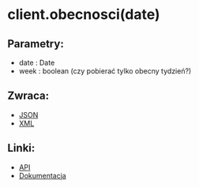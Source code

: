 # client.obecnosci(date)

## Parametry:
- date : Date
- week : boolean (czy pobierać tylko obecny tydzień?)

## Zwraca:
- [JSON](json/obecnosci.json)
- [XML](xml/obecnosci.xml)

## Linki:
- [API](https://iuczniowie.pe.szczecin.pl/mod_panelRodzica/obecnosci/WS_obecnosciUcznia.asmx/pobierzObecnosciUcznia)
- [Dokumentacja](https://iuczniowie.pe.szczecin.pl/mod_panelRodzica/obecnosci/WS_obecnosciUcznia.asmx)